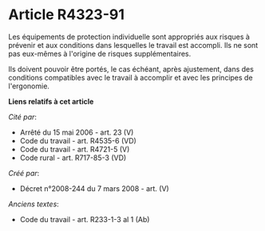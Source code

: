 # Article R4323-91

Les équipements de protection individuelle sont appropriés aux risques à prévenir et aux conditions dans lesquelles le
travail est accompli. Ils ne sont pas eux-mêmes à l'origine de risques supplémentaires.

Ils doivent pouvoir être portés, le cas échéant, après ajustement, dans des conditions compatibles avec le travail à
accomplir et avec les principes de l'ergonomie.

**Liens relatifs à cet article**

_Cité par_:

  - Arrêté du 15 mai 2006 - art. 23 (V)
  - Code du travail - art. R4535-6 (VD)
  - Code du travail - art. R4721-5 (V)
  - Code rural - art. R717-85-3 (VD)

_Créé par_:

  - Décret n°2008-244 du 7 mars 2008 - art. (V)

_Anciens textes_:

  - Code du travail - art. R233-1-3 al 1 (Ab)
